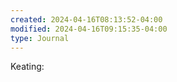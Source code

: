 ```yaml
---
created: 2024-04-16T08:13:52-04:00
modified: 2024-04-16T09:15:35-04:00
type: Journal
---
```


Keating:
